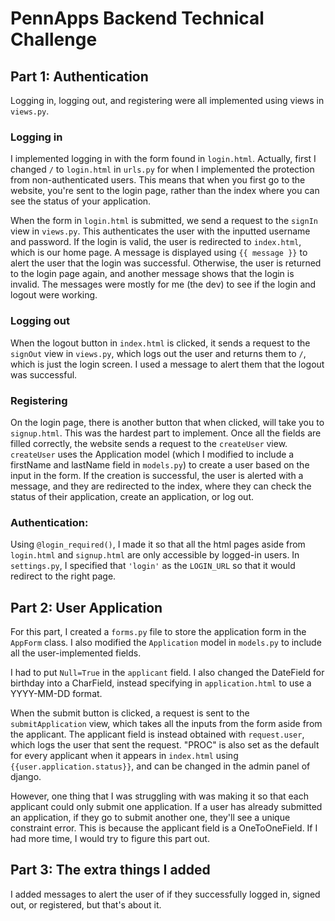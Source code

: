 # PennApps Backend Technical Challenge

## Part 1: Authentication

Logging in, logging out, and registering were all implemented using views in `views.py`. 

### Logging in
I implemented logging in with the form found in `login.html`. Actually, first I changed `/` to `login.html` in `urls.py` for when I implemented the protection from non-authenticated users. This means that when you first go to the website, you're sent to the login page, rather than the index where you can see the status of your application. 

When the form in `login.html` is submitted, we send a request to the `signIn` view in `views.py`. This authenticates the user with the inputted username and password. If the login is valid, the user is redirected to `index.html`, which is our home page. A message is displayed using `{{ message }}` to alert the user that the login was successful. Otherwise, the user is returned to the login page again, and another message shows that the login is invalid. The messages were mostly for me (the dev) to see if the login and logout were working. 

### Logging out
When the logout button in `index.html` is clicked, it sends a request to the `signOut` view in `views.py`, which logs out the user and returns them to `/`, which is just the login screen. I used a message to alert them that the logout was successful.  

### Registering 
On the login page, there is another button that when clicked, will take you to `signup.html`. This was the hardest part to implement. Once all the fields are filled correctly, the website sends a request to the `createUser` view. `createUser` uses the Application model (which I modified to include a firstName and lastName field in `models.py`) to create a user based on the input in the form. If the creation is successful, the user is alerted with a message, and they are redirected to the index, where they can check the status of their application, create an application, or log out. 

### Authentication:
Using `@login_required()`, I made it so that all the html pages aside from `login.html` and `signup.html` are only accessible by logged-in users. In `settings.py`, I specified that `'login'` as the `LOGIN_URL` so that it would redirect to the right page. 

## Part 2: User Application

For this part, I created a `forms.py` file to store the application form in the `AppForm` class. I also modified the `Application` model in `models.py` to include all the user-implemented fields. 

I had to put `Null=True` in the `applicant` field. I also changed the DateField for birthday into a CharField, instead specifying in `application.html` to use a YYYY-MM-DD format. 

When the submit button is clicked, a request is sent to the `submitApplication` view, which takes all the inputs from the form aside from the applicant. The applicant field is instead obtained with `request.user`, which logs the user that sent the request. "PROC" is also set as the default for every applicant when it appears in `index.html` using `{{user.application.status}}`, and can be changed in the admin panel of django. 

However, one thing that I was struggling with was making it so that each applicant could only submit one application. If a user has already submitted an application, if they go to submit another one, they'll see a unique constraint error. This is because the applicant field is a OneToOneField. If I had more time, I would try to figure this part out. 

## Part 3: The extra things I added
I added messages to alert the user of if they successfully logged in, signed out, or registered, but that's about it. 
